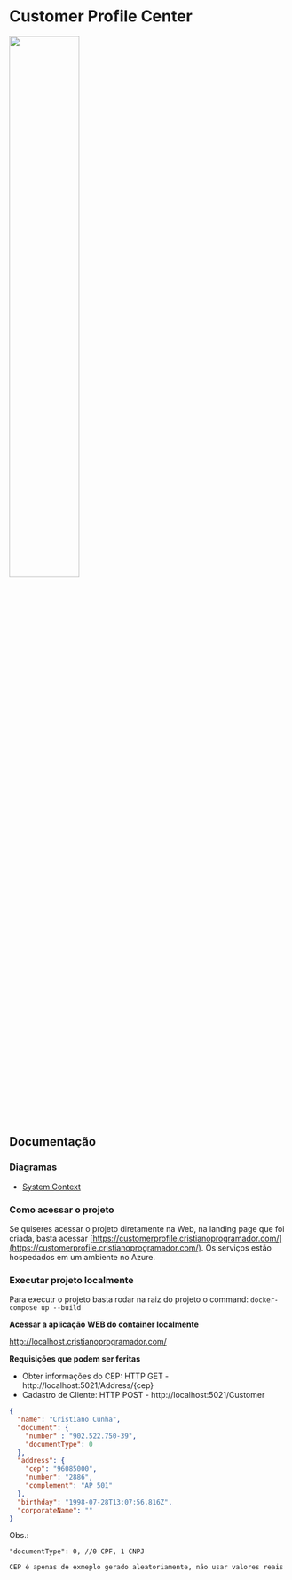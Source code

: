 # Customer Profile Center

<img src="https://i.imgur.com/YCKVzCE.png" width="50%">

## Documentação

### Diagramas

- [System Context](./Docs/1%20-%20System%20Context/)

### Como acessar o projeto

Se quiseres acessar o projeto diretamente na Web, na landing page que foi criada, basta acessar [https://customerprofile.cristianoprogramador.com/](https://customerprofile.cristianoprogramador.com/). Os serviços estão hospedados em um ambiente no Azure.

### Executar projeto localmente

Para executr o projeto basta rodar na raiz do projeto o command: `docker-compose up --build`

**Acessar a aplicação WEB do container localmente**

http://localhost.cristianoprogramador.com/

**Requisições que podem ser feritas**

- Obter informações do CEP: HTTP GET - http://localhost:5021/Address/{cep}
- Cadastro de Cliente: HTTP POST - http://localhost:5021/Customer

```json
{
  "name": "Cristiano Cunha",
  "document": {
    "number" : "902.522.750-39",
    "documentType": 0
  },
  "address": {
    "cep": "96085000",
    "number": "2886",
    "complement": "AP 501"
  },
  "birthday": "1998-07-28T13:07:56.816Z",
  "corporateName": ""
}
```

Obs.:

``"documentType": 0, //0 CPF, 1 CNPJ``

``CEP é apenas de exmeplo gerado aleatoriamente, não usar valores reais``


